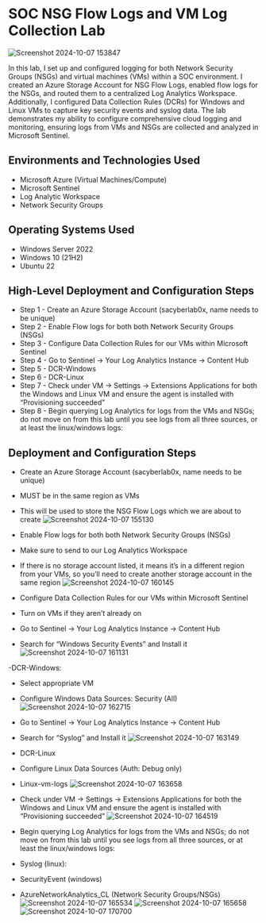 # SOC NSG Flow Logs and VM Log Collection Lab

![Screenshot 2024-10-07 153847](https://github.com/user-attachments/assets/3f2e2b48-af7d-4b84-893e-9d89849c1db3)



In this lab, I set up and configured logging for both Network Security Groups (NSGs) and virtual machines (VMs) within a SOC environment. I created an Azure Storage Account for NSG Flow Logs, enabled flow logs for the NSGs, and routed them to a centralized Log Analytics Workspace. Additionally, I configured Data Collection Rules (DCRs) for Windows and Linux VMs to capture key security events and syslog data. The lab demonstrates my ability to configure comprehensive cloud logging and monitoring, ensuring logs from VMs and NSGs are collected and analyzed in Microsoft Sentinel.




<h2>Environments and Technologies Used</h2>

- Microsoft Azure (Virtual Machines/Compute)
- Microsoft Sentinel
- Log Analytic Workspace
- Network Security Groups


<h2>Operating Systems Used </h2>

- Windows Server 2022
- Windows 10 (21H2)
- Ubuntu 22

<h2>High-Level Deployment and Configuration Steps</h2>

- Step 1 - Create an Azure Storage Account (sacyberlab0x, name needs to be unique)
- Step 2 - Enable Flow logs for both both Network Security Groups (NSGs)
- Step 3 - Configure Data Collection Rules for our VMs within Microsoft Sentinel
- Step 4 - Go to Sentinel -> Your Log Analytics Instance -> Content Hub
- Step 5 - DCR-Windows
- Step 6 - DCR-Linux
- Step 7 - Check under VM -> Settings -> Extensions Applications for both the Windows and Linux VM and ensure the agent is installed with “Provisioning succeeded”
- Step 8 - Begin querying Log Analytics for logs from the VMs and NSGs; do not move on from this lab until you see logs from all three sources, or at least the linux/windows logs:






<h2>Deployment and Configuration Steps</h2>

- Create an Azure Storage Account (sacyberlab0x, name needs to be unique)
- MUST be in the same region as VMs
- This will be used to store the NSG Flow Logs which we are about to create
![Screenshot 2024-10-07 155130](https://github.com/user-attachments/assets/1a447da5-18cb-4dba-bbfd-8de67d40a758)

- Enable Flow logs for both both Network Security Groups (NSGs)
- Make sure to send to our Log Analytics Workspace
- If there is no storage account listed, it means it’s in a different region from your VMs, so you’ll need to create another storage account in the same region
![Screenshot 2024-10-07 160145](https://github.com/user-attachments/assets/3a774d56-0f95-41cd-9268-abb956f542c2)

- Configure Data Collection Rules for our VMs within Microsoft Sentinel
- Turn on VMs if they aren’t already on
- Go to Sentinel -> Your Log Analytics Instance -> Content Hub
- Search for “Windows Security Events” and Install it
![Screenshot 2024-10-07 161131](https://github.com/user-attachments/assets/28ec18ed-65bd-4979-8805-97e4225fa99b)

-DCR-Windows:
- Select appropriate VM
- Configure Windows Data Sources: Security (All)
![Screenshot 2024-10-07 162715](https://github.com/user-attachments/assets/eda953fa-90e3-42ed-960e-ab8234892876)

- Go to Sentinel -> Your Log Analytics Instance -> Content Hub
- Search for “Syslog” and Install it
![Screenshot 2024-10-07 163149](https://github.com/user-attachments/assets/227df4c8-b88a-48ad-a3de-c9d7a323c024)

- DCR-Linux
- Configure Linux Data Sources (Auth: Debug only)
- Linux-vm-logs
![Screenshot 2024-10-07 163658](https://github.com/user-attachments/assets/821ac11f-13d1-4d47-8ce8-2dbffd3ad634)

- Check under VM -> Settings -> Extensions Applications for both the Windows and Linux VM and ensure the agent is installed with “Provisioning succeeded”
![Screenshot 2024-10-07 164519](https://github.com/user-attachments/assets/2433649c-3fe2-42d7-acbe-207478cf4538)

- Begin querying Log Analytics for logs from the VMs and NSGs; do not move on from this lab until you see logs from all three sources, or at least the linux/windows logs:
- Syslog (linux):
- SecurityEvent (windows)
- AzureNetworkAnalytics_CL (Network Security Groups/NSGs)
![Screenshot 2024-10-07 165534](https://github.com/user-attachments/assets/f3af8045-760c-4c4b-8685-1a97f427c4a8)
![Screenshot 2024-10-07 165658](https://github.com/user-attachments/assets/ab52280c-77b7-461b-aac2-ba39531965db)
![Screenshot 2024-10-07 170700](https://github.com/user-attachments/assets/8e91283e-8c1b-464e-a1e2-8a31ed8a212c)



















